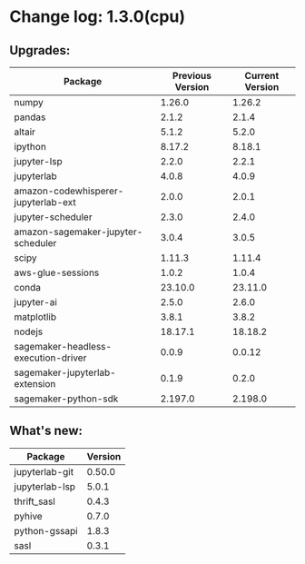 # Change log: 1.3.0(cpu)

## Upgrades: 

Package | Previous Version | Current Version
---|---|---
numpy|1.26.0|1.26.2
pandas|2.1.2|2.1.4
altair|5.1.2|5.2.0
ipython|8.17.2|8.18.1
jupyter-lsp|2.2.0|2.2.1
jupyterlab|4.0.8|4.0.9
amazon-codewhisperer-jupyterlab-ext|2.0.0|2.0.1
jupyter-scheduler|2.3.0|2.4.0
amazon-sagemaker-jupyter-scheduler|3.0.4|3.0.5
scipy|1.11.3|1.11.4
aws-glue-sessions|1.0.2|1.0.4
conda|23.10.0|23.11.0
jupyter-ai|2.5.0|2.6.0
matplotlib|3.8.1|3.8.2
nodejs|18.17.1|18.18.2
sagemaker-headless-execution-driver|0.0.9|0.0.12
sagemaker-jupyterlab-extension|0.1.9|0.2.0
sagemaker-python-sdk|2.197.0|2.198.0

## What's new: 

Package | Version 
---|---
jupyterlab-git|0.50.0
jupyterlab-lsp|5.0.1
thrift_sasl|0.4.3
pyhive|0.7.0
python-gssapi|1.8.3
sasl|0.3.1
